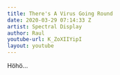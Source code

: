 ```yaml
---
title: There's A Virus Going Round
date: 2020-03-29 07:14:33 Z
artist: Spectral Display
author: Raul
youtube-url: K_ZoXIIYipI
layout: youtube
---
```


Höhö… 
